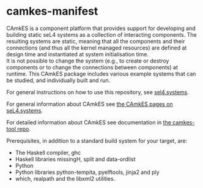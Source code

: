 camkes-manifest
===============
CAmkES is a component platform that provides support for developing and building static 
seL4 systems as a collection of interacting components.  The resulting systems are static, 
meaning that all the components and their connections (and thus all the kernel 
managed resources) are defined at design time and instantiated at system initialisation time.  
It is not possible to change the system (e.g., to create or destroy components or to change 
the connections between components) at runtime.  This CAmkES package includes various example 
systems that can be studied, and individually built and run.

For general instructions on how to use this repository, see [sel4.systems](http://sel4.systems/Download/building).

For general information about CAmkES see [the CAmkES pages on seL4.systems](http://sel4.systems/CAmkES).

For detailed information about CAmkES see documentation in [the camkes-tool repo](https://github.com/seL4/camkes-tool/blob/master/docs/index.md).

Prerequisites, in addition to a standard build system for your target, are:
* The Haskell compiler, ghc
* Haskell libraries missingH, split and data-ordlist
* Python
* Python libraries python-tempita, pyelftools, jinja2 and ply
* which, realpath and the libxml2 utilities.
